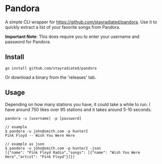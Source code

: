 Pandora
=======

A simple CLI wrapper for https://github.com/stayradiated/pandora.
Use it to quickly extract a list of your favorite songs from Pandora.

**Important Note**: This does require you to enter your username and password for Pandora.

## Install

```
go install github.com/stayradiated/pandora
```

Or download a binary from the 'releases' tab.

## Usage

Depending on how many stations you have, it could take a while to run. I have
around 750 likes over 95 stations and it takes around 5-10 seconds.

```
pandora -u [username] -p [password]

// example
$ pandora -u john@smith.com -p hunter2
Pink Floyd -- Wish You Were Here

// example as json
$ pandora -u john@smith.com -p hunter2 -json
[{"name": "Pink Floyd Radio","songs": [{"name": "Wish You Were Here","artist": "Pink Floyd"}]}]
```
